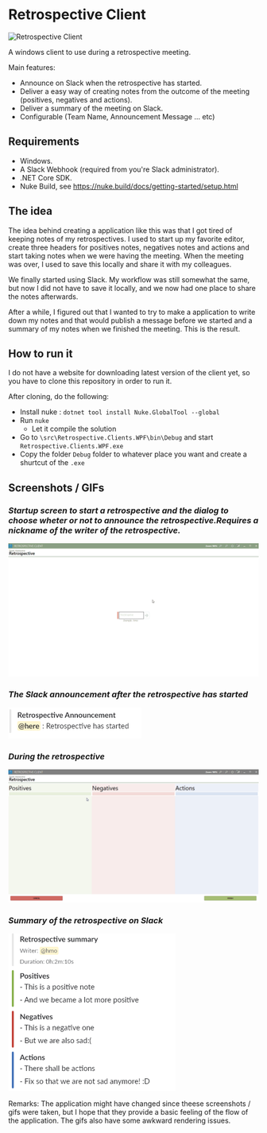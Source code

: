 # **Retrospective Client**

![Retrospective Client][logo]

A windows client to use during a retrospective meeting.

Main features:

- Announce on Slack when the retrospective has started.
- Deliver a easy way of creating notes from the outcome of the meeting (positives, negatives and actions).
- Deliver a summary of the meeting on Slack.
- Configurable (Team Name, Announcement Message ... etc)

## **Requirements**

- Windows.
- A Slack Webhook (required from you're Slack administrator).
- .NET Core SDK.
- Nuke Build, see <https://nuke.build/docs/getting-started/setup.html>

## **The idea**

The idea behind creating a application like this was that I got tired of keeping notes of my retrospectives. I used to start up my favorite editor, create three headers for positives notes, negatives notes and actions and start taking notes when we were having the meeting. When the meeting was over, I used to save this locally and share it with my colleagues.

We finally started using Slack. My workflow was still somewhat the same, but now I did not have to save it locally, and we now had one place to share the notes afterwards.

After a while, I figured out that I wanted to try to make a application to write down my notes and that would publish a message before we started and a summary of my notes when we finished the meeting. This is the result.

## **How to run it**

I do not have a website for downloading latest version of the client yet, so you have to clone this repository in order to run it.

After cloning, do the following:

- Install nuke : `dotnet tool install Nuke.GlobalTool --global`
- Run `nuke`
  - Let it compile the solution
- Go to `\src\Retrospective.Clients.WPF\bin\Debug` and start `Retrospective.Clients.WPF.exe`
- Copy the folder `Debug` folder to whatever place you want and create a shurtcut of the `.exe`

## **Screenshots / GIFs**

### *Startup screen to start a retrospective and the dialog to choose wheter or not to announce the retrospective.Requires a nickname of the writer of the retrospective.*

![startingretro]

### *The Slack announcement after the retrospective has started*

![slackannouncement]

### *During the retrospective*

![duringretro]

### *Summary of the retrospective on Slack*

![retrosummary]

Remarks: The application might have changed since theese screenshots / gifs were taken, but I hope that they provide a basic feeling of the flow of the application.
The gifs also have some awkward rendering issues.

[logo]: src/Retrospective.Clients.WPF/retrospective.ico
[startingretro]: doc/gif/StartingRetro.gif
[slackannouncement]: doc/img/SlackAnnouncement.png "The Slack message with the announcement"
[duringretro]: doc/gif/DuringRetro.gif
[retrosummary]: doc/img/RetroSummary.png "The Slack message with the retrospective summary"
